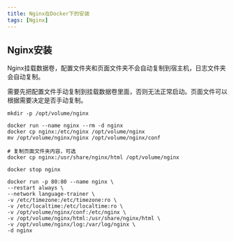 ```yaml
---
title: Nginx在Docker下的安装
tags: [Nginx]
---
```


## Nginx安装

Nginx挂载数据卷，配置文件夹和页面文件夹不会自动复制到宿主机，日志文件夹会自动复制。

需要先把配置文件手动复制到挂载数据卷里面，否则无法正常启动。页面文件可以根据需要决定是否手动复制。

```shell
mkdir -p /opt/volume/nginx

docker run --name nginx --rm -d nginx
docker cp nginx:/etc/nginx /opt/volume/nginx
mv /opt/volume/nginx/nginx /opt/volume/nginx/conf

# 复制页面文件夹内容，可选
docker cp nginx:/usr/share/nginx/html /opt/volume/nginx

docker stop nginx

docker run -p 80:80 --name nginx \
--restart always \
--network language-trainer \
-v /etc/timezone:/etc/timezone:ro \
-v /etc/localtime:/etc/localtime:ro \
-v /opt/volume/nginx/conf:/etc/nginx \
-v /opt/volume/nginx/html:/usr/share/nginx/html \
-v /opt/volume/nginx/log:/var/log/nginx \
-d nginx
```